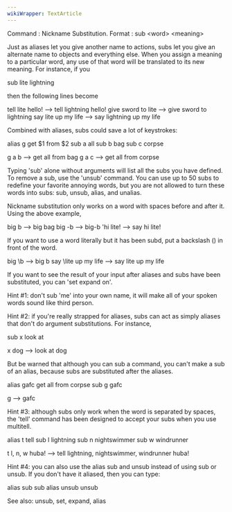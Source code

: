 ```yaml
---
wikiWrapper: TextArticle
---
```

Command : Nickname Substitution.
Format  : sub &lt;word&gt; &lt;meaning&gt;

   Just as aliases let you give another name to actions, subs let
you give an alternate name to objects and everything else.  When you
assign a meaning to a particular word, any use of that word will be
translated to its new meaning.  For instance, if you

   sub lite lightning

then the following lines become

   tell lite hello!            --&gt; tell lightning hello!
   give sword to lite          --&gt; give sword to lightning
   say lite up my life         --&gt; say lightning up my life

Combined with aliases, subs could save a lot of keystrokes:

   alias g get $1 from $2
   sub a all
   sub b bag
   sub c corpse

   g a b      --&gt; get all from bag
   g a c      --&gt; get all from corpse

Typing 'sub' alone without arguments will list all the subs
you have defined.  To remove a sub, use the 'unsub' command.
You can use up to 50 subs to redefine your favorite annoying
words, but you are not allowed to turn these words into subs:
sub, unsub, alias, and unalias.

   Nickname substitution only works on a word with spaces before and
after it.  Using the above example,

   big b       --&gt; big bag
   big -b      --&gt; big-b
   'hi lite!   --&gt; say hi lite!

If you want to use a word literally but it has been subd, put a
backslash (\) in front of the word.

   big \b                   --&gt; big b
   say \lite up my life     --&gt; say lite up my life

If you want to see the result of your input after aliases and subs
have been substituted, you can 'set expand on'.

   Hint #1:  don't sub 'me' into your own name, it will make all
of your spoken words sound like third person.

   Hint #2:  if you're really strapped for aliases, subs can act
as simply aliases that don't do argument substitutions.  For instance,

   sub x look at

   x dog         --&gt; look at dog

But be warned that although you can sub a command, you can't make
a sub of an alias, because subs are substituted after the
aliases.

   alias gafc get all from corpse
   sub g gafc

   g              --&gt; gafc

   Hint #3:  although subs only work when the word is separated
by spaces, the 'tell' command has been designed to accept your
subs when you use multitell.

   alias t tell
   sub l lightning
   sub n nightswimmer
   sub w windrunner

   t l, n, w huba!   --&gt; tell lightning, nightswimmer, windrunner huba!

   Hint #4:  you can also use the alias sub and unsub instead of using
sub or unsub.  If you don't have it aliased, then you can type:

   alias sub sub
   alias unsub unsub

See also:  unsub, set, expand, alias
